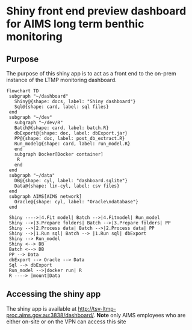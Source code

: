 # Shiny front end preview dashboard for AIMS long term benthic monitoring

## Purpose

   The purpose of this shiny app is to act as a front end to the on-prem
   instance of the LTMP monitoring dashboard.
   
   ```mermaid
  flowchart TD 
    subgraph "~/dashboard"
      Shiny@{shape: docs, label: "Shiny dashboard"}
      Sql@{shape: card, label: sql files}
    end
    subgraph "~/dev"
      subgraph "~/dev/R"
      Batch@{shape: card, label: batch.R}
      dbExport@{shape: doc, label: dbExport.jar}
      PP@{shape: doc, label: post_db_extract.R}
      Run_model@{shape: card, label: run_model.R}
      end
      subgraph Docker[Docker container]
       R
      end
    end
    subgraph "~/data"
      DB@{shape: cyl, label: "dashboard.sqlite"}
      Data@{shape: lin-cyl, label: csv files}
    end
    subgraph AIMS[AIMS network]
      Oracle@{shape: cyl, label: "Oracle\ndatabase"}
    end
    
    Shiny ---->|4.Fit model| Batch -->|4.Fitmodel| Run_model
    Shiny -->|3.Prepare folders| Batch -->|3.Prepare folders| PP
    Shiny -->|2.Process data| Batch -->|2.Process data| PP
    Shiny -->|1.Run sql| Batch --> |1.Run sql| dbExport
    Shiny --> Run_model
    Shiny <--> DB
    Batch <--> DB
    PP --> Data
    dbExport --> Oracle --> Data
    Sql --> dbExport 
    Run_model -->|docker run| R
    R ----> |mount|Data 
   ```

## Accessing the shiny app
   
   The shiny app is available at
   http://tsv-ltmp-proc.aims.gov.au:3838/dashboard/. **Note** only
   AIMS employees who are either on-site or on the VPN can access this
   site
